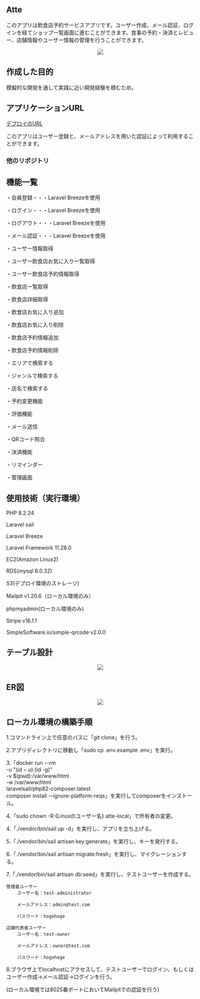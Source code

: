 ## Atte

このアプリは飲食店予約サービスアプリです。ユーザー作成、メール認証、ログインを経てショップ一覧画面に進むことができます。食事の予約・決済とレビュー、店舗情報やユーザー情報の管理を行うことができます。

<p align="center">
<img src="https://github.com/user-attachments/assets/9152740d-ab60-4f78-85dc-8a88bc2ed485">
</p>

## 作成した目的

模擬的な開発を通して実践に近い開発経験を積むため。

## アプリケーションURL

[デプロイのURL](http://www.mytestdomain8756.com)

このアプリはユーザー登録と、メールアドレスを用いた認証によって利用することができます。

### 他のリポジトリ

## 機能一覧

・会員登録・・・Laravel Breezeを使用

・ログイン・・・Laravel Breezeを使用

・ログアウト・・・Laravel Breezeを使用

・メール認証・・・Laravel Breezeを使用

・ユーザー情報取得

・ユーザー飲食店お気に入り一覧取得

・ユーザー飲食店予約情報取得

・飲食店一覧取得

・飲食店詳細取得

・飲食店お気に入り追加

・飲食店お気に入り削除

・飲食店予約情報追加

・飲食店予約情報削除

・エリアで検索する

・ジャンルで検索する

・店名で検索する

・予約変更機能

・評価機能

・メール送信

・QRコード照合

・決済機能

・リマインダー

・管理画面

## 使用技術（実行環境）

PHP 8.2.24

Laravel sail

Laravel Breeze

Laravel Framework 11.28.0

EC2(Amazon Linux2)

RDS(mysql 8.0.32)

S3(デプロイ環境のストレージ)

Mailpit v1.20.6（ローカル環境のみ）

phpmyadmin(ローカル環境のみ)

Stripe v16.1.1

SimpleSoftware.io/simple-qrcode v2.0.0

## テーブル設計

<p align="center">
<img src="https://github.com/user-attachments/assets/90addefe-e136-4671-868d-ea1e536b4ac9">
</p>

## ER図

<p align="center">
<img src="https://github.com/user-attachments/assets/ba709ad1-4e0c-41df-8827-70590de3db06">
</p>

## ローカル環境の構築手順

1.コマンドライン上で任意のパスに「git clone」を行う。

2.アプリディレクトリに移動し「sudo cp .env.example .env」を実行。

3.「docker run --rm \
    -u "$(id -u):$(id -g)" \
    -v $(pwd):/var/www/html \
    -w /var/www/html \
    laravelsail/php82-composer:latest \
    composer install --ignore-platform-reqs」を実行してcomposerをインストール。

4.「sudo chown -R {Linuxのユーザー名} atte-local」で所有者の変更。

4.「./vendor/bin/sail up -d」を実行し、アプリを立ち上げる。

5.「./vendor/bin/sail artisan key:generate」を実行し、キーを発行する。

6.「./vendor/bin/sail artisan migrate:fresh」を実行し、マイグレーションする。

7.「./vendor/bin/sail artisan db:seed」を実行し、テストユーザーを作成する。

    管理者ユーザー
        ユーザー名：test-administrator

        メールアドレス：admin@test.com

        パスワード：hogehoge

    店舗代表者ユーザー
        ユーザー名：test-owner

        メールアドレス：owner@test.com

        パスワード：hogehoge

8.ブラウザ上でlocalhostにアクセスして、テストユーザーでログイン、もしくはユーザー作成→メール認証→ログインを行う。

(ローカル環境では8025番ポートにおいてMailpitでの認証を行う)